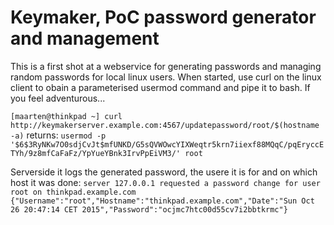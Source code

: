 # Keymaker, PoC password generator and management

This is a first shot at a webservice for generating passwords and managing
random passwords for local linux users. When started, use curl on the linux
client to obain a parameterised usermod command and pipe it to bash. If you feel
adventurous...

`[maarten@thinkpad ~] curl http://keymakerserver.example.com:4567/updatepassword/root/$(hostname -a)`
returns:
`usermod -p '$6$3RyNKw7O0sdjCvJt$mfUNKD/G5sQVWOwcYIXWeqtr5krn7iiexf88MQqC/pqEryccETYh/9z8mfCaFaFz/YpYueYBnk3IrvPpEiVM3/' root`


Serverside it logs the generated password, the usere it is for and on which
host it was done:
`server 127.0.0.1 requested a password change for user root on thinkpad.example.com`
`{"Username":"root","Hostname":"thinkpad.example.com","Date":"Sun Oct 26 20:47:14 CET 2015","Password":"ocjmc7htc00d55cv7i2bbtkrmc"}`

